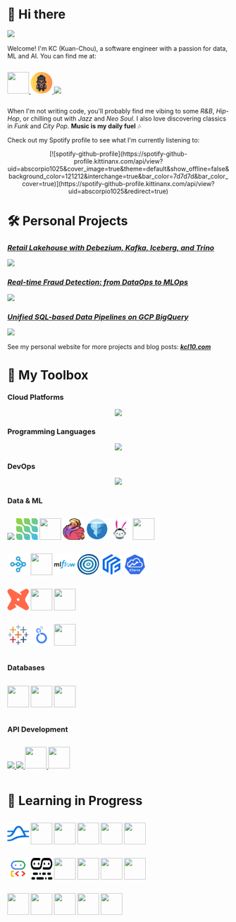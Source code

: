 <!--
**kuanchoulai10/kuanchoulai10** is a ✨ _special_ ✨ repository because its `README.md` (this file) appears on your GitHub profile.

Here are some ideas to get you started:

- 🔭 I’m currently working on ...
- 🌱 I’m currently learning ...
- 👯 I’m looking to collaborate on ...
- 🤔 I’m looking for help with ...
- 💬 Ask me about ...
- 📫 How to reach me: ...
- 😄 Pronouns: ...
- ⚡ Fun fact: ...



https://shields.io/
https://simpleicons.org/
https://github.com/tandpfun/skill-icons
https://devicon.dev/
https://www.svgrepo.com/collection/colored-svg-logos/
https://gcpicons.com/icons/
https://lobehub.com/icons

Example GitHub Profile:
- https://github.com/CyrisXD/CyrisXD/blob/master/README.md
-->

# 👋 Hi there 

![](assets/header.gif)

Welcome! I'm KC (Kuan-Chou), a software engineer with a passion for data, ML and AI. You can find me at:


<div style="display: flex; gap: 45px;">
  <p align="center">
    <a href="https://www.linkedin.com/in/kuanchoulai/" target="_blank">
      <img src="https://cdn.jsdelivr.net/gh/devicons/devicon@latest/icons/linkedin/linkedin-original.svg" width="49" height="49"/>
    </a>
    <a href="https://kcl10.com" target="_blank">
      <img src="assets/avatar-sunset-circle.png" width="49" height="49"/>
    </a>
    <a href="https://instagram.com/kc.dev10" target="_blank">
      <img src="https://skillicons.dev/icons?i=instagram"/>
    </a>
  </p>
</div>

When I'm not writing code, you'll probably find me vibing to some *R&B*, *Hip-Hop*, or chilling out with *Jazz* and *Neo Soul*. I also love discovering classics in *Funk* and *City Pop*. **Music is my daily fuel** 🎶

Check out my Spotify profile to see what I'm currently listening to:

<p align="center">
  [![spotify-github-profile](https://spotify-github-profile.kittinanx.com/api/view?uid=abscorpio1025&cover_image=true&theme=default&show_offline=false&background_color=121212&interchange=true&bar_color=7d7d7d&bar_color_cover=true)](https://spotify-github-profile.kittinanx.com/api/view?uid=abscorpio1025&redirect=true)
</p>

# 🛠️ Personal Projects

### [*Retail Lakehouse with Debezium, Kafka, Iceberg, and Trino*](https://kcl10.com/side-projects/retail-lakehouse/)

![](https://kcl10.com/side-projects/retail-lakehouse/architecture.drawio.svg)

### [*Real-time Fraud Detection: from DataOps to MLOps*](https://kcl10.com/side-projects/data2ml-ops/)

![](https://kcl10.com/side-projects/data2ml-ops/architecture.drawio.svg)


### [*Unified SQL-based Data Pipelines on GCP BigQuery*](https://kcl10.com/side-projects/data-mesh/)

![](https://kcl10.com/side-projects/data-mesh/static/combined.drawio.svg)

See my personal website for more projects and blog posts: [***kcl10.com***](https://kcl10.com)


# 🧰 My Toolbox

### Cloud Platforms

<p align="center">
  <a href="https://kcl10.com">
    <img src="https://skillicons.dev/icons?i=aws,gcp"/>
  </a>
</p>


### Programming Languages

<p align="center">
  <a href="https://kcl10.com">
    <img src="https://skillicons.dev/icons?i=py,java,scala,bash"/>
  </a>
</p>

### DevOps

<p align="center">
  <a href="https://kcl10.com">
    <img src="https://skillicons.dev/icons?i=docker,kubernetes,terraform,githubactions"/>
  </a>
</p>

### Data & ML

<div style="display: flex; gap: 45px;">
  <p align="center">
    <img src="https://skillicons.dev/icons?i=kafka"/>
    <img src="assets/debezium.svg" width="49" height="49"/>
    <img src="https://cdn.jsdelivr.net/gh/devicons/devicon@latest/icons/apachespark/apachespark-original.svg" width="49" height="49"/>
    <img src="assets/flink.png" width="49" height="49"/>
    <img src="assets/iceberg.png" width="49" height="49"/>
    <img src="assets/trino.png" width="49" height="49"/>
    <img src="https://cdn.jsdelivr.net/gh/devicons/devicon@latest/icons/apacheairflow/apacheairflow-original.svg" width="49" height="49"/>
  </p>
</div>

<div style="display: flex; gap: 45px;">
  <p align="center">
    <img src="assets/ray.png" width="49" height="49"/>
    <img src="https://cdn.jsdelivr.net/gh/devicons/devicon@latest/icons/scikitlearn/scikitlearn-original.svg" width="49" height="49"/>
    <img src="assets/mlflow.png" width="49" height="49"/>
    <img src="assets/optuna.png" width="49" height="49"/>
    <img src="assets/feast.png" width="49" height="49"/>
    <img src="assets/kserve.png" width="49" height="49"/>
  </p>
</div>

<div style="display: flex; gap: 45px;">
  <p align="center">
    <img src="assets/dbt.png" width="49" height="49"/>
    <img src="https://cdn.jsdelivr.net/gh/devicons/devicon@latest/icons/pandas/pandas-original-wordmark.svg" width="49" height="49"/>
    <img src="https://cdn.jsdelivr.net/gh/devicons/devicon@latest/icons/numpy/numpy-original.svg" width="49" height="49"/>
  </p>
</div>

<div style="display: flex; gap: 45px;">
  <p align="center">
    <img src="assets/tableau.png" width="49" height="49"/>
    <img src="assets/looker-studio.svg" width="49" height="49"/>
    <img src="https://cdn.jsdelivr.net/gh/devicons/devicon@latest/icons/streamlit/streamlit-original.svg" width="49" height="49"/>
  </p>
</div>


### Databases 

<div style="display: flex; gap: 45px;">
  <p align="center">
    <img src="https://cdn.jsdelivr.net/gh/devicons/devicon@latest/icons/redis/redis-original.svg" width="49" height="49"/>
    <img src="https://cdn.jsdelivr.net/gh/devicons/devicon@latest/icons/postgresql/postgresql-plain.svg"  width="49" height="49"/>
    <img src="https://cdn.jsdelivr.net/gh/devicons/devicon@latest/icons/mysql/mysql-original.svg" width="49" height="49"/>
  </p>
</div>


### API Development

<div style="display: flex; gap: 45px;">
  <p align="center">
    <a href="https://kcl10.com"> <img src="https://skillicons.dev/icons?i=fastapi"/> </a>
    <a href="https://kcl10.com"> <img src="https://skillicons.dev/icons?i=flask"/> </a>
    <a href="https://kcl10.com"> <img src="https://cdn.jsdelivr.net/gh/devicons/devicon@latest/icons/grpc/grpc-plain.svg" width="49" height="49"/> </a>
    <img src="https://cdn.jsdelivr.net/gh/devicons/devicon@latest/icons/pytest/pytest-original.svg" width="49" height="49"/>
  </p>
</div>


<!-- UV
<div style="display: flex; gap: 45px;">
  <p align="center">
    <img src="assets/uv.svg" width="49" height="49"/>
  </p>
</div> -->


# 🌱 Learning in Progress

<div style="display: flex; gap: 45px;">
  <p align="center">
    <img src="assets/pulsar.svg" width="49" height="49"/>
    <img src="https://cdn.jsdelivr.net/gh/devicons/devicon@latest/icons/elasticsearch/elasticsearch-original.svg" width="49" height="49"/>
    <img src="https://cdn.jsdelivr.net/gh/devicons/devicon@latest/icons/argocd/argocd-original.svg" width="49" height="49"/>
    <img src="https://cdn.jsdelivr.net/gh/devicons/devicon@latest/icons/grafana/grafana-original.svg" width="49" height="49"/>
    <img src="https://cdn.jsdelivr.net/gh/devicons/devicon@latest/icons/prometheus/prometheus-original.svg" width="49" height="49"/>
    <img src="https://cdn.jsdelivr.net/gh/devicons/devicon@latest/icons/opentelemetry/opentelemetry-original.svg" width="49" height="49"/>

  </p>
</div>

<div style="display: flex; gap: 45px;">
  <p align="center">
    <img src="https://raw.githubusercontent.com/a2aproject/A2A/refs/heads/main/docs/assets/adk.svg" width="49" height="49"/>
    <img src="https://raw.githubusercontent.com/a2aproject/A2A/refs/heads/main/docs/assets/a2a-logo-black.svg" width="49" height="49"/>
    <img src="https://registry.npmmirror.com/@lobehub/icons-static-png/1.55.0/files/light/mcp.png" width="49" height="49"/>
    <img src="https://registry.npmmirror.com/@lobehub/icons-static-png/1.55.0/files/light/openai.png" width="49" height="49"/>
    <img src="https://registry.npmmirror.com/@lobehub/icons-static-png/1.55.0/files/dark/pydanticai-color.png" width="49" height="49"/>
    <img src="https://registry.npmmirror.com/@lobehub/icons-static-png/1.55.0/files/dark/n8n-color.png" width="49" height="49"/>
  </p>
</div>


<div style="display: flex; gap: 45px;">
  <p align="center">
    <img src="https://www.svgrepo.com/show/353978/kong-icon.svg" width="49" height="49"/>
    <img src="https://cdn.jsdelivr.net/gh/devicons/devicon@latest/icons/envoy/envoy-original.svg" width="49" height="49"/>
    <img src="https://api.civo.com/k3s-marketplace/istio.png" width="49" height="49"/>
    <img src="https://knative.dev/docs/images/logo/rgb/knative-logo-rgb.png" width="49" height="49"/>
    <img src="https://blog.crossplane.io/content/images/2023/09/crossplane-icon-color.png" width="49" height="49"/>
  </p>
</div>

